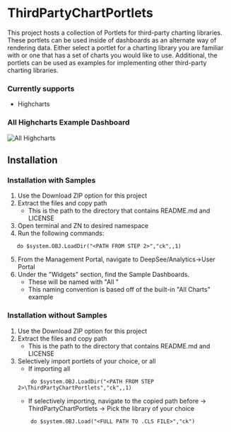 # ThirdPartyChartPortlets

This project hosts a collection of Portlets for third-party charting libraries. These portlets can be used inside of dashboards as an alternate way of rendering data. Either select a portlet for a charting library you are familiar with or one that has a set of charts you would like to use. Additional, the portlets can be used as examples for implementing other third-party charting libraries.

### Currently supports
- Highcharts

### All Highcharts Example Dashboard
![All Highcharts](https://github.com/psteiwer/ThirdPartyChartPortlets/blob/master/Assets/Highcharts/AllHighcharts.PNG)

## Installation
### Installation with Samples
1. Use the Download ZIP option for this project
2. Extract the files and copy path
   * This is the path to the directory that contains README.md and LICENSE
3. Open terminal and ZN to desired namespace
4. Run the following commands:
```
   do $system.OBJ.LoadDir("<PATH FROM STEP 2>","ck",,1)
```
5. From the Management Portal, navigate to DeepSee/Analytics->User Portal
6. Under the "Widgets" section, find the Sample Dashboards.
    * These will be named with "All <third-party name>"
    * This naming convention is based off of the built-in "All Charts" example
  
### Installation without Samples
1. Use the Download ZIP option for this project
2. Extract the files and copy path
   * This is the path to the directory that contains README.md and LICENSE
3. Selectively import portlets of your choice, or all
    * If importing all
    ```
        do $system.OBJ.LoadDir("<PATH FROM STEP 2>\ThirdPartyChartPortlets","ck",,1)
    ```
    * If selectively importing, navigate to the copied path before -> ThirdPartyChartPortlets -> Pick the library of your choice
    ```
        do $system.OBJ.Load("<FULL PATH TO .CLS FILE>","ck")
    ```
